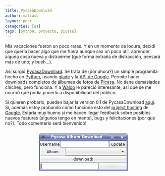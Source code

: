 ```yaml
---
title: PycasaDownload
author: matiasb
layout: post
categories: [es]
tags: [python, proyecto, picasa]
---
```

Mis vacaciones fueron un poco raras. Y en un momento de locura, decidí que quería hacer algo que me fuera aunque sea un poco útil, aprender alguna cosa nueva y distraerme (qué forma extraña de distracción, pensará más de uno; y bueh&#8230;).

Así surgió <a href="http://code.google.com/p/pycasa-download/" target="_blank">PycasaDownload</a>. Se trata de (por ahora?) un simple programita hecho en <a href="http://python.org/" target="_blank">Python</a>, usando <a href="http://glade.gnome.org/" target="_blank">glade</a> y la <a href="http://code.google.com/more/#label=DataAPIs&product=gdata" target="_blank">API de Google</a>. Permite hacer downloads completos de álbumes de fotos de <a href="http://picasaweb.google.com/" target="_blank">Picasa</a>. No tiene demasiados chiches, pero funciona. Y a <a href="http://walter.alini.com.ar/blog" target="_blank">Waldo</a> le pareció interesante, así que se me ocurrió que podía ponerlo a disponibilidad del público.

Si quieren probarlo, pueden bajar la versión 0.1 de PycasaDownload <a href="http://code.google.com/p/pycasa-download/downloads/list" target="_blank">aquí</a>. Sí, además estoy probando cómo funciona esto del <a href="http://code.google.com/hosting/" target="_blank">project hosting</a> de <a href="http://www.google.com" target="_blank">Google</a>. Estaría muy bueno si me hacen llegar feedback sobre posibles nuevos features (algunos tengo en mente), bugs y felicitaciones (por qué no?). Todo comentario será bienvenido!

<p style="text-align: center">
  <img src="/images/2008/02/pycasa.png" alt="PycasaDownload" border="0" vspace="10" />
</p>
